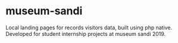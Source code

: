# museum-sandi
Local landing pages for records visitors data, built using php native. Developed for student internship projects at museum sandi 2019.
